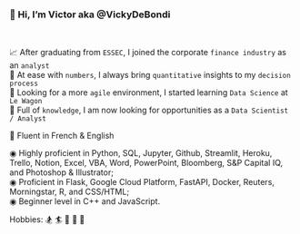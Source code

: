 <h3 align="left">👋 Hi, I’m Victor aka @VickyDeBondi</h3><br />

📈 After graduating from `ESSEC`, I joined the corporate `finance industry` as an `analyst`<br />
🔬 At ease with `numbers`, I always bring `quantitative` insights to my `decision process`<br />
💾 Looking for a more `agile` environment, I started learning `Data Science` at `Le Wagon`<br />
🎯 Full of `knowledge`, I am now looking for opportunities as a `Data Scientist / Analyst`<br />

📣 Fluent in French & English <br />

◉ Highly proficient in Python, SQL, Jupyter, Github, Streamlit, Heroku, Trello, Notion, Excel, VBA, Word, PowerPoint, Bloomberg, S&P Capital IQ, and Photoshop & Illustrator; <br />
◉ Proficient in Flask, Google Cloud Platform, FastAPI, Docker, Reuters, Morningstar, R, and CSS/HTML; <br />
◉ Beginner level in C++ and JavaScript. <br />

Hobbies: 🏂 🏄 🎽 🎣 🏈<br />
